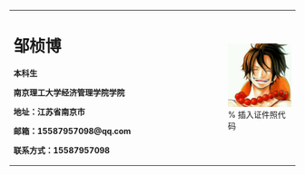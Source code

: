 
<table border="0">
  <tr>
    <td width="75%">
      <h1>邹桢博</h1>
      <p><b>本科生</b></p>
      <p><b>南京理工大学经济管理学院学院</b></p>
      <p><b>地址：江苏省南京市</b></p>
      <p><b>邮箱：15587957098@qq.com</b></p>
      <p><b>联系方式：15587957098<p><b>
    </td>
    <td width="25%">
      <img src="/zzb.jpg" width="100%">      % 插入证件照代码
    </td>
  </tr>
</table>

